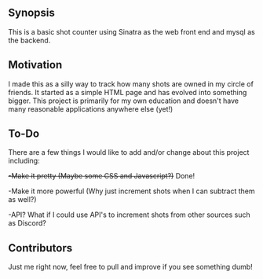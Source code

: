 ## Synopsis

This is a basic shot counter using Sinatra as the web front end and mysql as the backend.

## Motivation

I made this as a silly way to track how many shots are owned in my circle of friends. It started as a simple HTML page and has evolved into something bigger. This project is primarily for my own education and doesn't have many reasonable applications anywhere else (yet!)

## To-Do 

There are a few things I would like to add and/or change about this project including:

~~-Make it pretty (Maybe some CSS and Javascript?)~~ Done!

-Make it more powerful (Why just increment shots when I can subtract them as well?)

-API? What if I could use API's to increment shots from other sources such as Discord?

## Contributors

Just me right now, feel free to pull and improve if you see something dumb!
